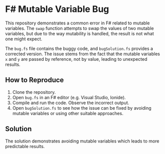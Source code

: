 # F# Mutable Variable Bug

This repository demonstrates a common error in F# related to mutable variables. The `swap` function attempts to swap the values of two mutable variables, but due to the way mutability is handled, the result is not what one might expect.

The `bug.fs` file contains the buggy code, and `bugSolution.fs` provides a corrected version. The issue stems from the fact that the mutable variables `x` and `y` are passed by reference, not by value, leading to unexpected results.

## How to Reproduce

1. Clone the repository.
2. Open `bug.fs` in an F# editor (e.g. Visual Studio, Ionide).
3. Compile and run the code. Observe the incorrect output.
4. Open `bugSolution.fs` to see how the issue can be fixed by avoiding mutable variables or using other suitable approaches.

## Solution

The solution demonstrates avoiding mutable variables which leads to more predictable results.